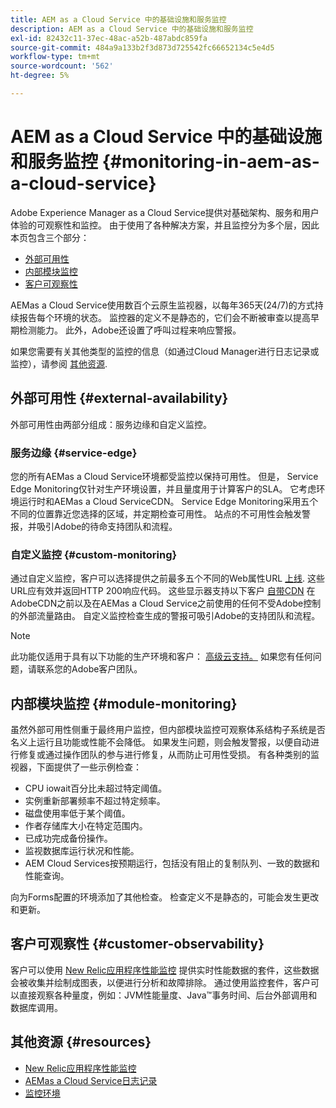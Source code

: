 ```yaml
---
title: AEM as a Cloud Service 中的基础设施和服务监控
description: AEM as a Cloud Service 中的基础设施和服务监控
exl-id: 82432c11-37ec-48ac-a52b-487abdc859fa
source-git-commit: 484a9a133b2f3d873d725542fc66652134c5e4d5
workflow-type: tm+mt
source-wordcount: '562'
ht-degree: 5%

---
```


# AEM as a Cloud Service 中的基础设施和服务监控 {#monitoring-in-aem-as-a-cloud-service}

Adobe Experience Manager as a Cloud Service提供对基础架构、服务和用户体验的可观察性和监控。 由于使用了各种解决方案，并且监控分为多个层，因此本页包含三个部分：

* [外部可用性](#external-availability)
* [内部模块监控](#module-monitoring)
* [客户可观察性](#customer-observability)

AEMas a Cloud Service使用数百个云原生监视器，以每年365天(24/7)的方式持续报告每个环境的状态。 监控器的定义不是静态的，它们会不断被审查以提高早期检测能力。 此外，Adobe还设置了呼叫过程来响应警报。

如果您需要有关其他类型的监控的信息（如通过Cloud Manager进行日志记录或监控），请参阅 [其他资源](#resources).

## 外部可用性 {#external-availability}

外部可用性由两部分组成：服务边缘和自定义监控。

### 服务边缘 {#service-edge}

您的所有AEMas a Cloud Service环境都受监控以保持可用性。 但是， Service Edge Monitoring仅针对生产环境设置，并且量度用于计算客户的SLA。 它考虑环境运行时和AEMas a Cloud ServiceCDN。 Service Edge Monitoring采用五个不同的位置靠近您选择的区域，并定期检查可用性。 站点的不可用性会触发警报，并吸引Adobe的待命支持团队和流程。

### 自定义监控 {#custom-monitoring}

通过自定义监控，客户可以选择提供之前最多五个不同的Web属性URL [上线](/help/journey-migration/go-live.md). 这些URL应有效并返回HTTP 200响应代码。 这些显示器支持以下客户 [自带CDN](/help/implementing/dispatcher/cdn.md#point-to-point-CDN) 在AdobeCDN之前以及在AEMas a Cloud Service之前使用的任何不受Adobe控制的外部流量路由。 自定义监控检查生成的警报可吸引Adobe的支持团队和流程。

>[!NOTE]
>
> 此功能仅适用于具有以下功能的生产环境和客户： [高级云支持。](https://experienceleague.adobe.com/docs/support-resources/data-sheets/overview.html#support-add-ons) 如果您有任何问题，请联系您的Adobe客户团队。

## 内部模块监控 {#module-monitoring}

虽然外部可用性侧重于最终用户监控，但内部模块监控可观察体系结构子系统是否名义上运行且功能或性能不会降低。 如果发生问题，则会触发警报，以便自动进行修复或通过操作团队的参与进行修复，从而防止可用性受损。 有各种类别的监视器，下面提供了一些示例检查：

* CPU iowait百分比未超过特定阈值。
* 实例重新部署频率不超过特定频率。
* 磁盘使用率低于某个阈值。
* 作者存储库大小在特定范围内。
* 已成功完成备份操作。
* 监视数据库运行状况和性能。
* AEM Cloud Services按预期运行，包括没有阻止的复制队列、一致的数据和性能查询。

向为Forms配置的环境添加了其他检查。 检查定义不是静态的，可能会发生更改和更新。

## 客户可观察性 {#customer-observability}

客户可以使用 [New Relic应用程序性能监控](https://experienceleague.adobe.com/docs/experience-manager-cloud-service/content/implementing/using-cloud-manager/user-access-new-relic.html) 提供实时性能数据的套件，这些数据会被收集并绘制成图表，以便进行分析和故障排除。 通过使用监控套件，客户可以直接观察各种量度，例如：JVM性能量度、Java™事务时间、后台外部调用和数据库调用。

## 其他资源 {#resources}

* [New Relic应用程序性能监控](https://experienceleague.adobe.com/docs/experience-manager-cloud-service/content/implementing/using-cloud-manager/user-access-new-relic.html)
* [AEMas a Cloud Service日志记录](https://experienceleague.adobe.com/docs/experience-manager-cloud-service/content/implementing/developing/logging.html)
* [监控环境](https://experienceleague.adobe.com/docs/experience-manager-cloud-manager/content/using/monitoring-environments.html)
